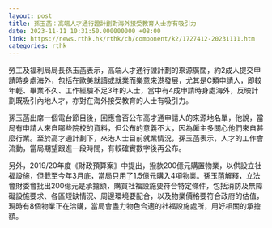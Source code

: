```yaml
---
layout: post
title: 孫玉菡：高端人才通行證計劃對海外接受教育人士亦有吸引力
date: 2023-11-11 10:31:50.000000000 +08:00
link: https://news.rthk.hk/rthk/ch/component/k2/1727412-20231111.htm
categories: rthk
---
```


勞工及福利局局長孫玉菡表示，高端人才通行證計劃的來源廣闊，約2成人提交申請時身處海外，包括在歐美就讀或就業而樂意來港發展，尤其是C類申請人，即較年輕、畢業不久、工作經驗不足3年的人士，當中有4成申請時身處海外，反映計劃既吸引內地人才，亦對在海外接受教育的人士有吸引力。

孫玉菡出席一個電台節目後，回應會否公布高才通申請人的來源地名單，他說，當局有申請人來自哪些院校的資料，但公布的意義不大，因為僱主多關心他們來自甚麼行業。至於高才通計劃下，來港人士目前就業情況，孫玉菡表示，人才的工作會流動，當局期望跟進一段時間，有較確實數字後再公布。

另外，2019/20年度《財政預算案》中提出，撥款200億元購置物業，以供設立社福設施，但截至今年3月底，當局只用了1.5億元購入4項物業。孫玉菡解釋，立法會財委會批出200億元是承擔額，購買社福設施要符合特定條件，包括消防及無障礙設施要求、各區短缺情況、周邊環境要配合，以及物業價格要符合政府的估值，現時有8個物業正在洽購，當局會盡力物色合適的社福設施處所，用好相關的承擔額。
